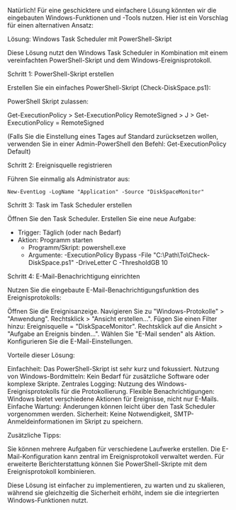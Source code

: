 Natürlich! Für eine geschicktere und einfachere Lösung könnten wir die eingebauten Windows-Funktionen und -Tools nutzen. Hier ist ein Vorschlag für einen alternativen Ansatz:

Lösung: Windows Task Scheduler mit PowerShell-Skript

Diese Lösung nutzt den Windows Task Scheduler in Kombination mit einem vereinfachten PowerShell-Skript und dem Windows-Ereignisprotokoll.

Schritt 1: PowerShell-Skript erstellen

Erstellen Sie ein einfaches PowerShell-Skript (Check-DiskSpace.ps1):

PowerShell Skript zulassen: 

Get-ExecutionPolicy > Set-ExecutionPolicy RemoteSigned > J > Get-ExecutionPolicy = RemoteSigned 

(Falls Sie die Einstellung eines Tages auf Standard zurücksetzen wollen, verwenden Sie in einer Admin-PowerShell den Befehl: Get-ExecutionPolicy Default)

Schritt 2: Ereignisquelle registrieren

Führen Sie einmalig als Administrator aus:

`New-EventLog -LogName "Application" -Source "DiskSpaceMonitor"`

Schritt 3: Task im Task Scheduler erstellen

Öffnen Sie den Task Scheduler.
Erstellen Sie eine neue Aufgabe:
   - Trigger: Täglich (oder nach Bedarf)
   - Aktion: Programm starten
     - Programm/Skript: powershell.exe
     - Argumente: -ExecutionPolicy Bypass -File "C:\Path\To\Check-DiskSpace.ps1" -DriveLetter C -ThresholdGB 10

Schritt 4: E-Mail-Benachrichtigung einrichten

Nutzen Sie die eingebaute E-Mail-Benachrichtigungsfunktion des Ereignisprotokolls:

Öffnen Sie die Ereignisanzeige.
Navigieren Sie zu "Windows-Protokolle" > "Anwendung".
Rechtsklick > "Ansicht erstellen...".
Fügen Sie einen Filter hinzu: Ereignisquelle = "DiskSpaceMonitor".
Rechtsklick auf die Ansicht > "Aufgabe an Ereignis binden...".
Wählen Sie "E-Mail senden" als Aktion.
Konfigurieren Sie die E-Mail-Einstellungen.

Vorteile dieser Lösung:

Einfachheit: Das PowerShell-Skript ist sehr kurz und fokussiert.
Nutzung von Windows-Bordmitteln: Kein Bedarf für zusätzliche Software oder komplexe Skripte.
Zentrales Logging: Nutzung des Windows-Ereignisprotokolls für die Protokollierung.
Flexible Benachrichtigungen: Windows bietet verschiedene Aktionen für Ereignisse, nicht nur E-Mails.
Einfache Wartung: Änderungen können leicht über den Task Scheduler vorgenommen werden.
Sicherheit: Keine Notwendigkeit, SMTP-Anmeldeinformationen im Skript zu speichern.

Zusätzliche Tipps:

Sie können mehrere Aufgaben für verschiedene Laufwerke erstellen.
Die E-Mail-Konfiguration kann zentral im Ereignisprotokoll verwaltet werden.
Für erweiterte Berichterstattung können Sie PowerShell-Skripte mit dem Ereignisprotokoll kombinieren.

Diese Lösung ist einfacher zu implementieren, zu warten und zu skalieren, während sie gleichzeitig die Sicherheit erhöht, indem sie die integrierten Windows-Funktionen nutzt.
